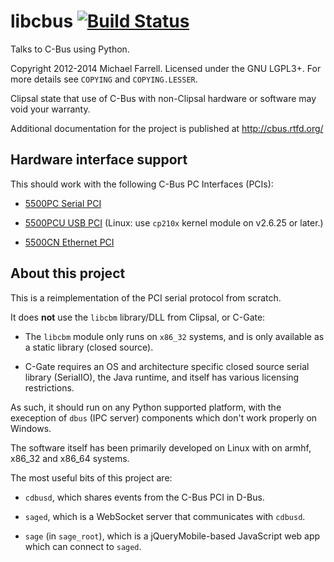 # libcbus [![Build Status](https://secure.travis-ci.org/micolous/cbus.png?branch=master)](http://travis-ci.org/micolous/cbus) #

Talks to C-Bus using Python.

Copyright 2012-2014 Michael Farrell.  Licensed under the GNU LGPL3+.  For more details see `COPYING` and `COPYING.LESSER`.

Clipsal state that use of C-Bus with non-Clipsal hardware or software may void your warranty.

Additional documentation for the project is published at http://cbus.rtfd.org/

## Hardware interface support ##

This should work with the following C-Bus PC Interfaces (PCIs):

* [5500PC Serial PCI](http://www2.clipsal.com/cis/technical/product_groups/cbus/system_units_and_accessories/pc_interface)

* [5500PCU USB PCI](http://www2.clipsal.com/cis/technical/product_groups/cbus/system_units_and_accessories/pc_interface)
  (Linux: use `cp210x` kernel module on v2.6.25 or later.)

* [5500CN Ethernet PCI](http://www2.clipsal.com/cis/technical/product_groups/cbus/system_units_and_accessories/ethernet_interface)

## About this project ##

This is a reimplementation of the PCI serial protocol from scratch.

It does **not** use the `libcbm` library/DLL from Clipsal, or C-Gate:

* The `libcbm` module only runs on `x86_32` systems, and is only available
  as a static library (closed source).

* C-Gate requires an OS and architecture specific closed source serial
  library (SerialIO), the Java runtime, and itself has various licensing
  restrictions.

As such, it should run on any Python supported platform, with the exeception
of `dbus` (IPC server) components which don't work properly on Windows.

The software itself has been primarily developed on Linux with on armhf,
x86_32 and x86_64 systems.

The most useful bits of this project are:

* `cdbusd`, which shares events from the C-Bus PCI in D-Bus.

* `saged`, which is a WebSocket server that communicates with `cdbusd`.

* `sage` (in `sage_root`), which is a jQueryMobile-based JavaScript web app
  which can connect to `saged`.

